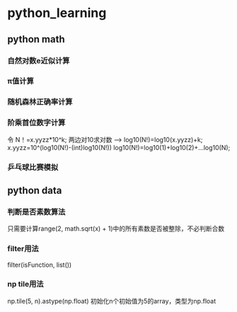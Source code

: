 # python_learning
## python math
### 自然对数e近似计算
### π值计算
### 随机森林正确率计算
### 阶乘首位数字计算
令 N！=x.yyzz*10^k;
两边对10求对数 —> log10(N!)=log10(x.yyzz)+k;
x.yyzz=10^(log10(N!)-(int)log10(N!))
log10(N!)=log10(1)+log10(2)+...log10(N);
### 乒乓球比赛模拟

## python data
### 判断是否素数算法
只需要计算range(2, math.sqrt(x) + 1)中的所有素数是否被整除，不必判断合数
### filter用法
filter(isFunction, list())
### np tile用法
np.tile(5, n).astype(np.float)  初始化n个初始值为5的array，类型为np.float

